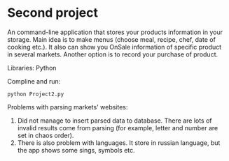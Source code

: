 # Second project
An command-line application that stores your products information in your storage. Main idea is to make menus (choose meal, recipe, chef, date of cooking etc.). It also can show you OnSale information of specific product in several markets. Another option is to record your purchase of product.

Libraries: Python

Compline and run:
```
python Project2.py
```

Problems with parsing markets' websites:
1) Did not manage to insert parsed data to database. There are lots of invalid results come from parsing (for example, letter and number are set in chaos order). 
2) There is also problem with languages. It store in russian language, but the app shows some sings, symbols etc.
